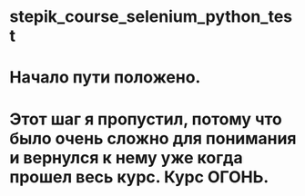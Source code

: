 # stepik_course_selenium_python_test
# Начало пути положено.
# Этот шаг я пропустил, потому что было очень сложно для понимания и вернулся к нему уже когда прошел весь курс. Курс ОГОНЬ.
